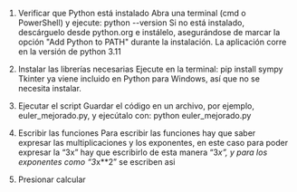1. Verificar que Python está instalado
Abra una terminal (cmd o PowerShell) y ejecute:
python --version
Si no está instalado, descárguelo desde python.org e instálelo, asegurándose de
marcar la opción "Add Python to PATH" durante la instalación.
La aplicación corre en la versión de python 3.11

2. Instalar las librerías necesarias
Ejecute en la terminal:
pip install sympy
Tkinter ya viene incluido en Python para Windows, así que no se necesita
instalar.
3. Ejecutar el script
Guardar el código en un archivo, por ejemplo, euler_mejorado.py, y ejecútalo
con:
python euler_mejorado.py
4. Escribir las funciones
Para escribir las funciones hay que saber expresar las multiplicaciones y los
exponentes, en este caso para poder expresar la “3x” hay que escribirlo de esta
manera “3*x”, y para los exponentes como “3*x**2” se escriben asi
5. Presionar calcular
